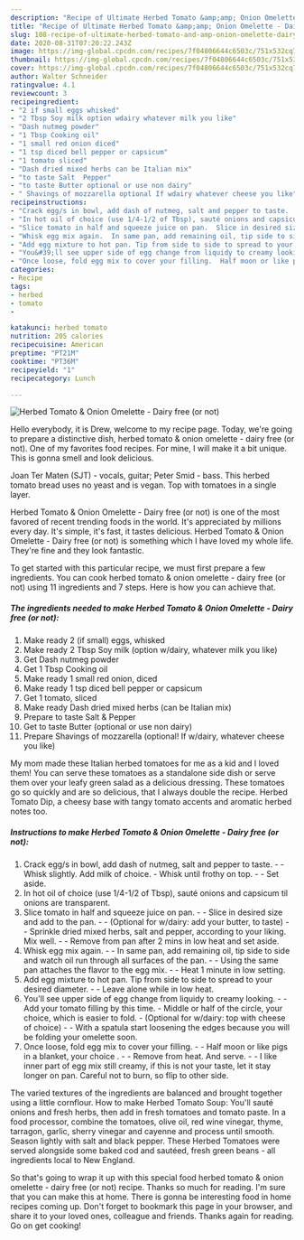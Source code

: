 ```yaml
---
description: "Recipe of Ultimate Herbed Tomato &amp;amp; Onion Omelette - Dairy free (or not)"
title: "Recipe of Ultimate Herbed Tomato &amp;amp; Onion Omelette - Dairy free (or not)"
slug: 108-recipe-of-ultimate-herbed-tomato-and-amp-onion-omelette-dairy-free-or-not
date: 2020-08-31T07:20:22.243Z
image: https://img-global.cpcdn.com/recipes/7f04806644c6503c/751x532cq70/herbed-tomato-onion-omelette-dairy-free-or-not-recipe-main-photo.jpg
thumbnail: https://img-global.cpcdn.com/recipes/7f04806644c6503c/751x532cq70/herbed-tomato-onion-omelette-dairy-free-or-not-recipe-main-photo.jpg
cover: https://img-global.cpcdn.com/recipes/7f04806644c6503c/751x532cq70/herbed-tomato-onion-omelette-dairy-free-or-not-recipe-main-photo.jpg
author: Walter Schneider
ratingvalue: 4.1
reviewcount: 3
recipeingredient:
- "2 if small eggs whisked"
- "2 Tbsp Soy milk option wdairy whatever milk you like"
- "Dash nutmeg powder"
- "1 Tbsp Cooking oil"
- "1 small red onion diced"
- "1 tsp diced bell pepper or capsicum"
- "1 tomato sliced"
- "Dash dried mixed herbs can be Italian mix"
- "to taste Salt  Pepper"
- "to taste Butter optional or use non dairy"
- " Shavings of mozzarella optional If wdairy whatever cheese you like"
recipeinstructions:
- "Crack egg/s in bowl, add dash of nutmeg, salt and pepper to taste.  Whisk slightly. Add milk of choice. Whisk until frothy on top.  Set aside."
- "In hot oil of choice (use 1/4-1/2 of Tbsp), sauté onions and capsicum til onions are transparent."
- "Slice tomato in half and squeeze juice on pan.  Slice in desired size and add to the pan.  (Optional for w/dairy: add your butter, to taste)  Sprinkle dried mixed herbs, salt and pepper, according to your liking.  Mix well.  Remove from pan after 2 mins in low heat and set aside."
- "Whisk egg mix again.  In same pan, add remaining oil, tip side to side and watch oil run through all surfaces of the pan.  Using the same pan attaches the flavor  to the egg mix.  Heat 1 minute in low setting."
- "Add egg mixture to hot pan. Tip from side to side to spread to your desired diameter.  Leave alone while in low heat."
- "You&#39;ll see upper side of egg change from liquidy to creamy looking.  Add your tomato filling by this time.  Middle or half of the circle, your choice, which is easier to fold. (Optional for w/dairy: top with cheese of choice)  With a spatula start loosening the edges because you will be folding your omelette soon."
- "Once loose, fold egg mix to cover your filling.  Half moon or like pigs in a blanket, your choice .  Remove from heat. And serve.  I like inner part of egg mix still creamy, if this is not your taste, let it stay longer on pan. Careful not to burn, so flip to other side."
categories:
- Recipe
tags:
- herbed
- tomato
- 

katakunci: herbed tomato  
nutrition: 205 calories
recipecuisine: American
preptime: "PT21M"
cooktime: "PT36M"
recipeyield: "1"
recipecategory: Lunch

---
```



![Herbed Tomato &amp; Onion Omelette - Dairy free (or not)](https://img-global.cpcdn.com/recipes/7f04806644c6503c/751x532cq70/herbed-tomato-onion-omelette-dairy-free-or-not-recipe-main-photo.jpg)

Hello everybody, it is Drew, welcome to my recipe page. Today, we're going to prepare a distinctive dish, herbed tomato &amp; onion omelette - dairy free (or not). One of my favorites food recipes. For mine, I will make it a bit unique. This is gonna smell and look delicious.

Joan Ter Maten (SJT) - vocals, guitar; Peter Smid - bass. This herbed tomato bread uses no yeast and is vegan. Top with tomatoes in a single layer.

Herbed Tomato &amp; Onion Omelette - Dairy free (or not) is one of the most favored of recent trending foods in the world. It's appreciated by millions every day. It's simple, it's fast, it tastes delicious. Herbed Tomato &amp; Onion Omelette - Dairy free (or not) is something which I have loved my whole life. They're fine and they look fantastic.


To get started with this particular recipe, we must first prepare a few ingredients. You can cook herbed tomato &amp; onion omelette - dairy free (or not) using 11 ingredients and 7 steps. Here is how you can achieve that.

<!--inarticleads1-->

##### The ingredients needed to make Herbed Tomato &amp; Onion Omelette - Dairy free (or not):

1. Make ready 2 (if small) eggs, whisked
1. Make ready 2 Tbsp Soy milk (option w/dairy, whatever milk you like)
1. Get Dash nutmeg powder
1. Get 1 Tbsp Cooking oil
1. Make ready 1 small red onion, diced
1. Make ready 1 tsp diced bell pepper or capsicum
1. Get 1 tomato, sliced
1. Make ready Dash dried mixed herbs (can be Italian mix)
1. Prepare to taste Salt &amp; Pepper
1. Get to taste Butter (optional or use non dairy)
1. Prepare  Shavings of mozzarella (optional! If w/dairy, whatever cheese you like)


My mom made these Italian herbed tomatoes for me as a kid and I loved them! You can serve these tomatoes as a standalone side dish or serve them over your leafy green salad as a delicious dressing. These tomatoes go so quickly and are so delicious, that I always double the recipe. Herbed Tomato Dip, a cheesy base with tangy tomato accents and aromatic herbed notes too. 

<!--inarticleads2-->

##### Instructions to make Herbed Tomato &amp; Onion Omelette - Dairy free (or not):

1. Crack egg/s in bowl, add dash of nutmeg, salt and pepper to taste. -  - Whisk slightly. Add milk of choice. - Whisk until frothy on top. -  - Set aside.
1. In hot oil of choice (use 1/4-1/2 of Tbsp), sauté onions and capsicum til onions are transparent.
1. Slice tomato in half and squeeze juice on pan. -  - Slice in desired size and add to the pan. -  - (Optional for w/dairy: add your butter, to taste) -  - Sprinkle dried mixed herbs, salt and pepper, according to your liking.  Mix well. -  - Remove from pan after 2 mins in low heat and set aside.
1. Whisk egg mix again. -  - In same pan, add remaining oil, tip side to side and watch oil run through all surfaces of the pan. -  - Using the same pan attaches the flavor  to the egg mix. -  - Heat 1 minute in low setting.
1. Add egg mixture to hot pan. Tip from side to side to spread to your desired diameter. -  - Leave alone while in low heat.
1. You&#39;ll see upper side of egg change from liquidy to creamy looking. -  - Add your tomato filling by this time.  - Middle or half of the circle, your choice, which is easier to fold. - (Optional for w/dairy: top with cheese of choice) -  - With a spatula start loosening the edges because you will be folding your omelette soon.
1. Once loose, fold egg mix to cover your filling. -  - Half moon or like pigs in a blanket, your choice . -  - Remove from heat. And serve. -  - I like inner part of egg mix still creamy, if this is not your taste, let it stay longer on pan. Careful not to burn, so flip to other side.


The varied textures of the ingredients are balanced and brought together using a little cornflour. How to make Herbed Tomato Soup: You&#39;ll sauté onions and fresh herbs, then add in fresh tomatoes and tomato paste. In a food processor, combine the tomatoes, olive oil, red wine vinegar, thyme, tarragon, garlic, sherry vinegar and cayenne and process until smooth. Season lightly with salt and black pepper. These Herbed Tomatoes were served alongside some baked cod and sautéed, fresh green beans - all ingredients local to New England. 

So that's going to wrap it up with this special food herbed tomato &amp; onion omelette - dairy free (or not) recipe. Thanks so much for reading. I'm sure that you can make this at home. There is gonna be interesting food in home recipes coming up. Don't forget to bookmark this page in your browser, and share it to your loved ones, colleague and friends. Thanks again for reading. Go on get cooking!

